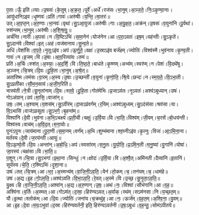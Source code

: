 

  
ए॒ताः।ऊँ॒ इति॑।त्याः।उ॒षसः॑।के॒तुम्।अ॒क्र॒त॒।पूर्वे॑।अर्धे॑।रज॑सः।भा॒नुम्।अ॒ञ्ज॒ते॒।निः॒ऽकृ॒ण्वा॒नाः।आयु॑धानिऽइव।धृ॒ष्णवः॑।प्रति॑।गावः॑।अरु॑षीः।य॒न्ति॒।मा॒तरः॑॥  
उत्।अ॒प॒प्त॒न्।अ॒रु॒णाः।भा॒नवः॑।वृथा॑।सु॒ऽआ॒युजः॑।अरु॑षीः।गाः।अ॒यु॒क्ष॒त॒।अक्र॑न्।उ॒षसः॑।व॒युना॑नि।पू॒र्वथा॑।रुश॑न्तम्।भा॒नुम्।अरु॑षीः।अ॒शि॒श्र॒युः॒॥  
अर्च॑न्ति।नारीः॑।अ॒पसः॑।न।वि॒ष्टिऽभिः॑।स॒मा॒नेन॑।योज॑नेन।आ।प॒रा॒ऽवतः॑।इष॒म्।वह॑न्तीः।सु॒ऽकृते॑।सु॒ऽदान॑वे।विश्वा॑।इत्।अह॑।यज॑मानाय।सु॒न्व॒ते॥  
अधि॑।पेशां॑सि।व॒प॒ते॒।नृ॒तूःऽइ॑व।अप॑।ऊ॒र्णु॒ते॒।वक्षः॑।उ॒स्राऽइ॑व बर्ज॑हम्।ज्योतिः॑।विश्व॑स्मै।भुव॑नाय।कृ॒ण्व॒ती।गावः॑।न।व्र॒जम्।वि।उ॒षाः।आ॒व॒रित्या॑वः।तमः॑॥  
प्रति॑।अ॒र्चिः।रुश॑त्।अ॒स्याः॒।अ॒द॒र्शि॒।वि।ति॒ष्ठ॒ते॒।बाध॑ते।कृ॒ष्णम्।अभ्व॑म्।स्वरु॑म्।न।पेशः॑।वि॒दथे॑षु।अ॒ञ्जन्।चि॒त्रम्।दि॒वः।दु॒हि॒ता।भा॒नुम्।अ॒श्रे॒त्॥  
अता॑रिष्म।तम॑सः।पा॒रम्।अ॒स्य।उ॒षाः।उ॒च्छन्ती॑।व॒युना॑।कृ॒णो॒ति॒।श्रि॒ये।छन्दः॑।न।स्म॒य॒ते॒।वि॒ऽभा॒ती।सु॒ऽप्रती॑का।सौ॒म॒न॒साय॑।अ॒जी॒ग॒रिति॑॥  
भास्व॑ती।ने॒त्री।सू॒नृता॑नाम्।दि॒वः।स्त॒वे॒।दु॒हि॒ता।गोत॑मेभिः।प्र॒जाऽव॑तः।नृ॒ऽवतः॑।अश्व॑ऽबुध्यान्।उषः॑।गोऽअ॑ग्रान्।उप॑।मा॒सि॒।वाजा॑न्॥  
उषः॒।तम्।अ॒श्याम्।य॒शस॑म्।सु॒ऽवीर॑म्।दा॒सऽप्र॑वर्गम्।र॒यिम्।अश्व॑ऽबुध्यम्।सु॒ऽदंस॑सा।श्रव॑सा।या।वि॒ऽभासि॑।वाज॑ऽप्रसूता।सु॒ऽभ॒गे॒।बृ॒हन्त॑म्॥  
विश्वा॑नि।दे॒वी।भुव॑ना।अ॒भि॒ऽचक्ष्य॑।प्र॒ती॒ची।चक्षुः॑।उ॒र्वि॒या।वि।भा॒ति॒।विश्व॑म्।जी॒वम्।च॒रसे॑।बो॒धय॑न्ती।विश्व॑स्य।वाच॑म्।अ॒वि॒द॒त्।म॒ना॒योः॥  
पुनः॑ऽपुनः।जाय॑माना।पु॒रा॒णी।स॒मा॒नम्।वर्ण॑म्।अ॒भि।शुम्भ॑माना।श्व॒घ्नीऽइ॑व।कृ॒त्नुः।विजः॑।आ॒ऽमि॒ना॒ना।मर्त॑स्य।दे॒वी।ज॒रय॑न्ती।आयुः॑॥  
वि॒ऽऊ॒र्ण्व॒ती।दि॒वः।अन्ता॑न्।अ॒बो॒धि॒।अप॑।स्वसा॑रम्।स॒नु॒तः।यु॒यो॒ति॒।प्र॒ऽमि॒न॒ती।म॒नु॒ष्या॑।यु॒गानि॑।योषा॑।जा॒रस्य॑।चक्ष॑सा।वि।भा॒ति॒॥  
प॒शून्।न।चि॒त्रा।सु॒ऽभगा॑।प्र॒था॒ना।सिन्धुः॑।न।क्षोदः॑।उ॒र्वि॒या।वि।अ॒श्वै॒त्।अमि॑नती।दैव्या॑नि।व्र॒तानि॑।सूर्य॑स्य।चे॒ति॒।र॒श्मिऽभिः॑।दृ॒शा॒ना॥  
उषः॑।तत्।चि॒त्रम्।आ।भ॒र॒।अ॒स्मभ्य॑म्।वा॒जि॒नी॒ऽव॒ति॒।येन॑।तो॒कम्।च॒।तन॑यम्।च॒।धाम॑हे॥  
उषः॑।अ॒द्य।इ॒ह।गो॒ऽम॒ति॒।अश्व॑ऽवति।वि॒भा॒ऽव॒रि॒।रे॒वत्।अ॒स्मे।वि।उ॒च्छ॒।सू॒नृ॒ता॒ऽव॒ति॒॥  
यु॒क्ष्व।हि।वा॒जि॒नी॒ऽव॒ति॒।अश्वा॑न्।अ॒द्य।अ॒रु॒णान्।उ॒षः॒।अथ॑।नः॒।विश्वा॑।सौभ॑गानि।आ।व॒ह॒॥  
अश्वि॑ना।व॒र्तिः।अ॒स्मत्।आ।गोऽम॑त्।द॒स्रा॒।हिर॑ण्यऽवत्।अ॒र्वाक्।रथ॑म्।सऽम॑नसा।नि।य॒च्छ॒त॒म्॥  
यौ।इ॒त्था।श्लोक॑म्।आ।दि॒वः।ज्योतिः॑।जना॑य।च॒क्रथु॑ह्।आ।नः॒।ऊर्ज॑म्।व॒ह॒त॒म्।अ॒श्वि॒ना॒।यु॒वम्॥  
आ।इ॒ह।दे॒वा।म॒यः॒ऽभुवा॑।द॒स्रा।हिर॑ण्यवर्तनी॒ इति॒ हिर॑ण्यऽवर्तनी।उ॒षः॒ऽबुधः॑।व॒ह॒न्तु॒।सोम॑ऽपीतये॥  
